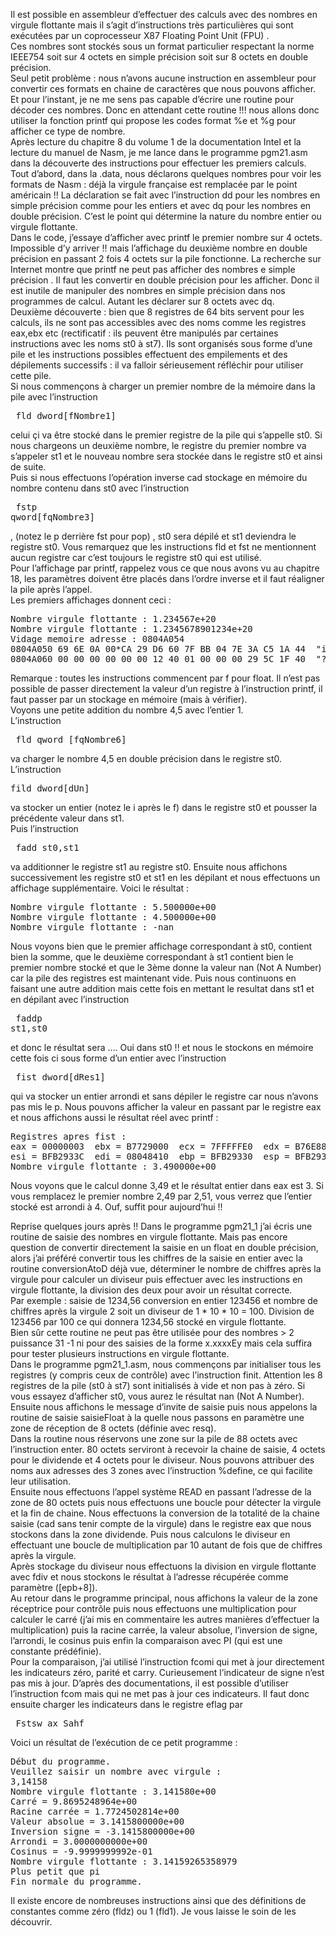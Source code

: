 Il est possible en assembleur d’effectuer des calculs avec des nombres en virgule flottante mais il s’agit d’instructions très particulières qui sont exécutées par un coprocesseur X87 Floating Point Unit (FPU) . <br>
Ces nombres sont stockés sous un format particulier respectant la norme IEEE754 soit sur 4 octets en simple précision soit sur 8 octets en double précision. <br> 
Seul petit problème : nous n’avons aucune instruction en assembleur pour convertir ces formats en chaine de caractères que nous pouvons afficher. Et pour l’instant, je ne me sens pas capable d’écrire une routine pour décoder ces nombres. Donc en attendant cette routine !!! nous allons donc utiliser la fonction printf qui propose les codes format %e et %g pour afficher ce type de nombre. <br>
Après lecture du chapitre 8 du volume 1 de la documentation Intel et la lecture du manuel de Nasm, je me lance dans le programme pgm21.asm dans la découverte des instructions pour effectuer les premiers calculs. <br>
Tout d’abord, dans la .data, nous déclarons quelques nombres  pour voir les formats de Nasm : déjà la virgule française est remplacée par le point américain !! La déclaration se fait avec l’instruction dd pour les nombres en simple précision comme pour les entiers et avec dq pour les nombres en double précision. C’est le point qui détermine la nature du nombre entier ou virgule flottante.<br>
Dans le code, j’essaye d’afficher avec printf le premier nombre sur 4 octets. Impossible d’y arriver !! mais l’affichage du deuxième nombre en double précision en passant 2 fois 4 octets sur la pile fonctionne. La recherche sur Internet montre que printf ne peut pas afficher des nombres e simple précision . Il faut les convertir en double précision pour les afficher. Donc il est inutile de manipuler des nombres en simple précision dans nos programmes de calcul. Autant les déclarer sur 8 octets avec dq. <br>
Deuxième découverte : bien que 8 registres de 64 bits servent pour les calculs, ils ne sont pas accessibles avec des noms comme les registres eax,ebx etc (rectificatif : ils peuvent être manipulés par certaines instructions avec les noms st0 à st7). Ils sont organisés sous forme d’une pile et les instructions possibles effectuent des empilements et des dépilements successifs : il va falloir sérieusement réfléchir pour utiliser cette pile.<br>
Si nous commençons à charger un premier nombre de la mémoire dans la pile avec l’instruction <pre> fld dword[fNombre1]</pre> celui çi va être stocké dans le premier registre de la pile qui s’appelle st0. Si nous chargeons un deuxième nombre, le registre du premier nombre va s’appeler st1 et le nouveau nombre sera stockée dans le registre st0 et ainsi de suite.<br>
Puis si nous effectuons l’opération inverse cad stockage en mémoire du nombre contenu dans st0 avec l’instruction <pre> fstp qword[fqNombre3]</pre>, (notez le p derrière fst pour pop) , st0 sera dépilé et st1 deviendra le registre st0. Vous remarquez que les instructions fld et fst ne mentionnent aucun registre car c’est toujours le registre st0 qui est utilisé.<br>
Pour l’affichage par printf, rappelez vous ce que nous avons vu au chapitre 18, les paramètres doivent être placés dans l’ordre inverse et il faut réaligner la pile après l’appel. <br>
Les premiers affichages donnent ceci :
<pre>
Nombre virgule flottante : 1.234567e+20
Nombre virgule flottante : 1.2345678901234e+20
Vidage memoire adresse : 0804A054
0804A050 69 6E 0A 00*CA 29 D6 60 7F BB 04 7E 3A C5 1A 44  "in???)?`???~:??D"
0804A060 00 00 00 00 00 00 12 40 01 00 00 00 29 5C 1F 40  "???????@????)\?@"
</pre>
Remarque : toutes les instructions commencent par f pour float.  Il n’est pas possible de passer directement la valeur d’un registre à l’instruction printf, il faut passer par un stockage en mémoire (mais à vérifier).<br>
Voyons une petite addition du nombre 4,5 avec l’entier 1. <br> L’instruction <pre> fld qword [fqNombre6]</pre> va charger le nombre 4,5 en double précision dans le registre st0.  L’instruction <pre>   fild dword[dUn]</pre> va stocker un entier (notez le i après le f) dans le registre st0 et pousser la précédente valeur dans st1. <br>
Puis l’instruction <pre> fadd st0,st1</pre> va additionner le registre st1 au registre st0. Ensuite nous affichons successivement les registre st0 et st1 en les dépilant et nous effectuons un affichage supplémentaire. Voici le résultat :
<pre>
Nombre virgule flottante : 5.500000e+00
Nombre virgule flottante : 4.500000e+00
Nombre virgule flottante : -nan
</pre>
Nous voyons bien que le premier affichage correspondant à st0, contient bien la somme, que le deuxième correspondant à st1 contient bien le premier nombre stocké et que le 3ème donne la valeur nan (Not A Number) car la pile des registres est maintenant vide.
Puis nous continuons en faisant une autre addition mais cette fois en mettant le resultat dans st1 et en dépilant avec l’instruction <pre> faddp st1,st0</pre> et donc le résultat sera …. Oui dans st0 !! et nous le stockons en mémoire cette fois ci sous forme d’un entier avec l’instruction <pre> fist dword[dRes1]</pre> qui va stocker un entier arrondi et sans dépiler le registre car nous n’avons pas mis le p. Nous pouvons afficher la valeur en passant par le registre eax et nous affichons aussi le résultat réel avec printf :
<pre>
Registres apres fist :
eax = 00000003  ebx = B7729000  ecx = 7FFFFFE0  edx = B76E8870
esi = BFB2933C  edi = 08048410  ebp = BFB29330  esp = BFB29330
Nombre virgule flottante : 3.490000e+00
</pre>
Nous voyons que le calcul donne 3,49 et le résultat entier dans eax est 3. Si vous remplacez le premier nombre 2,49 par 2,51, vous verrez que l’entier stocké est arrondi à 4.
Ouf, suffit pour aujourd’hui !!  

Reprise quelques jours après !! Dans le programme pgm21_1 j’ai écris une routine de saisie des nombres en virgule flottante. Mais pas encore question de convertir directement la saisie en un float en double précision, alors j’ai préféré convertir tous les chiffres de  la saisie en entier avec la routine conversionAtoD déjà vue, déterminer le nombre de chiffres après la virgule pour calculer un diviseur puis effectuer avec les instructions en virgule flottante, la division des deux pour avoir un résultat correcte. <br>
Par exemple :  saisie de 1234,56   conversion en entier 123456 et nombre de chiffres après la virgule 2 soit un diviseur de 1 * 10 * 10 = 100.  Division de 123456 par 100 ce qui donnera 1234,56 stocké en virgule flottante. <br>
Bien sûr cette  routine ne peut pas être utilisée pour des nombres > 2 puissance 31 -1 ni pour des saisies de la forme x.xxxxEy mais cela suffira pour tester plusieurs instructions en virgule flottante.<br>
Dans le programme pgm21_1.asm, nous commençons par initialiser tous les registres (y compris ceux de contrôle) avec l’instruction finit. Attention les 8 registres de la pile (st0 à st7) sont initialisés à vide et non pas à zéro. Si vous essayez d’afficher st0, vous aurez le résultat nan (Not A Number). Ensuite nous affichons le message d’invite de saisie puis nous appelons la routine de saisie saisieFloat à la quelle nous passons en paramètre une zone de réception de 8 octets (définie avec resq). <br>
Dans la routine nous réservons une zone sur la pile de 88 octets avec l’instruction enter. 80 octets serviront à recevoir la chaine de saisie, 4 octets pour le dividende et 4 octets pour le diviseur. Nous pouvons attribuer des noms aux adresses des 3 zones avec l’instruction %define, ce qui facilite leur utilisation.<br>
Ensuite nous effectuons l’appel système READ en passant l’adresse de la zone de 80 octets puis nous effectuons une boucle pour détecter la virgule et la fin de chaine. Nous effectuons la conversion de la totalité de la chaine saisie (cad sans tenir compte de la virgule) dans le registre eax que nous stockons dans la zone dividende. Puis nous calculons le diviseur en effectuant une boucle de multiplication par 10 autant de fois que de chiffres après la virgule. <br>
Après stockage du diviseur nous effectuons la division en virgule flottante avec fdiv et nous stockons le résultat à l’adresse récupérée comme paramètre ([epb+8]).<br>
Au retour dans le programme principal, nous affichons la valeur de la zone réceptrice pour contrôle puis nous effectuons une multiplication pour calculer le carré (j’ai mis en commentaire les autres manières d’effectuer la multiplication) puis la racine carrée, la valeur absolue, l’inversion de signe, l’arrondi,  le cosinus puis enfin la comparaison avec PI (qui est une constante prédéfinie). <br>
Pour la comparaison, j’ai utilisé l’instruction fcomi qui met à jour directement les indicateurs zéro, parité et carry. Curieusement l’indicateur de signe n’est pas mis à jour. D’après des documentations, il est possible d’utiliser l’instruction fcom mais qui ne met pas à jour ces indicateurs. Il faut donc ensuite charger les indicateurs  dans le registre eflag par <pre>
Fstsw ax
Sahf </pre>
Voici un résultat de l’exécution de ce petit programme :
<pre>
Début du programme.
Veuillez saisir un nombre avec virgule :
3,14158
Nombre virgule flottante : 3.141580e+00
Carré = 9.8695248964e+00
Racine carrée = 1.7724502814e+00
Valeur absolue = 3.1415800000e+00
Inversion signe = -3.1415800000e+00
Arrondi = 3.0000000000e+00
Cosinus = -9.9999999992e-01
Nombre virgule flottante : 3.14159265358979
Plus petit que pi
Fin normale du programme.
</pre>
Il existe encore de nombreuses instructions ainsi que des définitions de constantes comme zéro (fldz) ou 1 (fld1). Je vous laisse le soin de les découvrir. <br>
